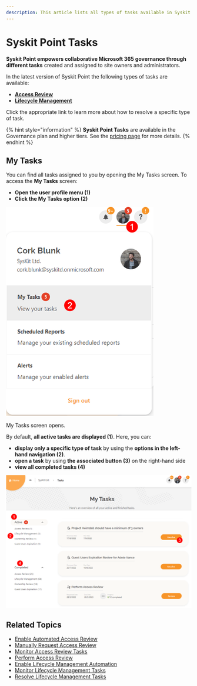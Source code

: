 ```yaml
---
description: This article lists all types of tasks available in Syskit Point.
---
```


# Syskit Point Tasks

**Syskit Point empowers collaborative Microsoft 365 governance through different tasks** created and assigned to site owners and administrators.

In the latest version of Syskit Point the following types of tasks are available:

* [**Access Review**](permissions-review/)
* [**Lifecycle Management**](lifecycle-management/)

Click the appropriate link to learn more about how to resolve a specific type of task.


{% hint style="information" %}
**Syskit Point Tasks** are available in the Governance plan and higher tiers. See the [pricing page](https://www.syskit.com/products/point/pricing/) for more details.
{% endhint %}


## My Tasks

You can find all tasks assigned to you by opening the My Tasks screen. To access the **My Tasks** screen:

* **Open the user profile menu \(1\)**
* **Click the My Tasks option \(2\)**

![User profile menu - My Tasks](../.gitbook/assets/syskit-point-tasks-01-user-profile.png)

My Tasks screen opens.

By default, **all active tasks are displayed \(1\)**. Here, you can:

* **display only a specific type of task** by using the **options in the left-hand navigation \(2\)**.
* **open a task** by using **the associated button \(3\)** on the right-hand side
* **view all completed tasks \(4\)**

![My Tasks screen](../.gitbook/assets/syskit-point-tasks-02-my-tasks.png)

## Related Topics

* [Enable Automated Access Review](permissions-review/enable-permissions-review.md)
* [Manually Request Access Review](permissions-review/manually-request-permissions-review.md)
* [Monitor Access Review Tasks](permissions-review/monitor-permissions-review.md)
* [Perform Access Review](../point-collaborators/access-review.md)
* [Enable Lifecycle Management Automation](lifecycle-management/enable-lifecycle-management.md)
* [Monitor Lifecycle Management Tasks](lifecycle-management/monitor-lifecycle-management.md)
* [Resolve Lifecycle Management Tasks](../point-collaborators/lifecycle-management.md)

